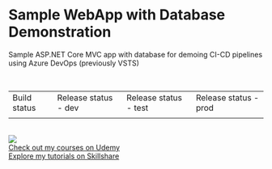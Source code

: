 # Sample WebApp with Database Demonstration
Sample ASP.NET Core MVC app with database for demoing CI-CD pipelines using Azure DevOps (previously VSTS) 

</br>

<table>
  <tr>
    <td>Build status</td>
    <td>Release status - dev</td> 
    <td>Release status - test</td>  
    <td>Release status - prod</td>
  </tr>
  <tr>
    <td>
    </td>
    <td>
    </td>
    <td>
    </td>
    <td>
    </td>
  </tr>
  </table>
  
  </br>

<a href="https://portal.azure.com/#create/Microsoft.Template/uri/https%3A%2F%2Fraw.githubusercontent.com%2Ffayazkhan%2FWebAppWithDatabaseDemo%2Fmaster%2FAzureResourceGroupDeployment%2FWebSiteSQLDatabase.json" rel="nofollow">
    <img src="http://azuredeploy.net/deploybutton.png" style="max-width:100%;">
</a>

</br>

<a href="https://www.udemy.com/user/funkyprogrammer/?srsltid=AfmBOopTe1aV9evMB57SrEGLkXa_sHC70smiCezQ6kvP7UqzaBAuTuvy">
    Check out my courses on Udemy
</a>

</br>

<a href="https://www.skillshare.com/en/user/funkyprogrammer">
    Explore my tutorials on Skillshare
</a>
